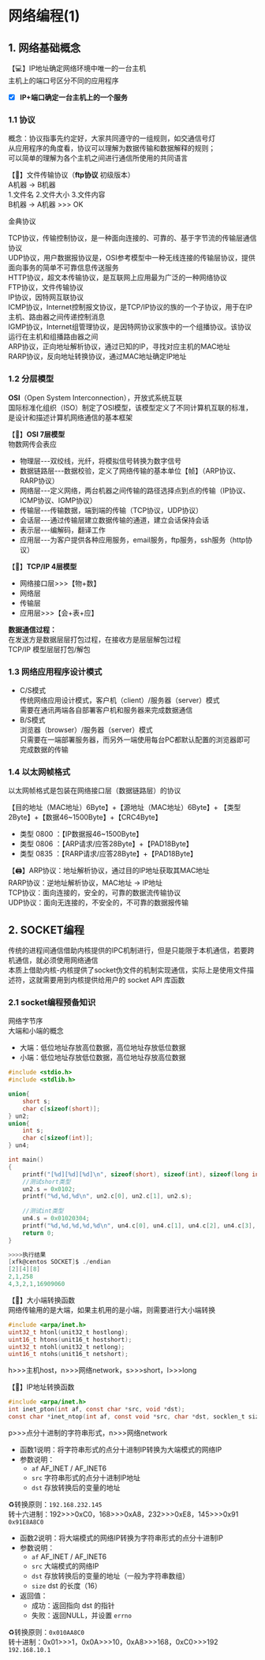 # 网络编程(1)

## 1. 网络基础概念

【:computer:】IP地址确定网络环境中唯一的一台主机  
             主机上的端口号区分不同的应用程序

- [x] **IP+端口确定一台主机上的一个服务** 

### 1.1 协议

概念：协议指事先约定好，大家共同遵守的一组规则，如交通信号灯  
从应用程序的角度看，协议可以理解为数据传输和数据解释的规则；  
可以简单的理解为各个主机之间进行通信所使用的共同语言

【:open_file_folder:】文件传输协议（**ftp协议** 初级版本）  
		     A机器 $\rightarrow$ B机器  
			 1.文件名 2.文件大小 3.文件内容  
			 B机器 $\rightarrow$ A机器  >>> OK

金典协议

TCP协议，传输控制协议，是一种面向连接的、可靠的、基于字节流的传输层通信协议  
UDP协议，用户数据报协议是，OSI参考模型中一种无线连接的传输层协议，提供面向事务的简单不可靠信息传送服务  
HTTP协议，超文本传输协议，是互联网上应用最为广泛的一种网络协议  
FTP协议，文件传输协议  
IP协议，因特网互联协议  
ICMP协议，Internet控制报文协议，是TCP/IP协议的族的一个子协议，用于在IP主机、路由器之间传递控制消息  
IGMP协议，Internet组管理协议，是因特网协议家族中的一个组播协议。该协议运行在主机和组播路由器之间  
ARP协议，正向地址解析协议，通过已知的IP，寻找对应主机的MAC地址  
RARP协议，反向地址转换协议，通过MAC地址确定IP地址

### 1.2 分层模型

**OSI**（Open System Interconnection），开放式系统互联  
国际标准化组织（ISO）制定了OSI模型，该模型定义了不同计算机互联的标准，是设计和描述计算机网络通信的基本框架

【:boxing_glove:】**OSI 7层模型**   
            物数网传会表应

- 物理层---双绞线，光纤，将模拟信号转换为数字信号
- 数据链路层---数据校验，定义了网络传输的基本单位【帧】（ARP协议、RARP协议）
- 网络层---定义网络，两台机器之间传输的路径选择点到点的传输（IP协议、ICMP协议、IGMP协议）
- 传输层---传输数据，端到端的传输（TCP协议，UDP协议）
- 会话层---通过传输层建立数据传输的通道，建立会话保持会话
- 表示层---编解码，翻译工作
- 应用层---为客户提供各种应用服务，email服务，ftp服务，ssh服务（http协议）

【:ticket:】**TCP/IP 4层模型** 

- 网络接口层>>>【物+数】
- 网络层
- 传输层
- 应用层>>>【会+表+应】

**数据通信过程：**   
在发送方是数据层层打包过程，在接收方是层层解包过程  
TCP/IP 模型层层打包/解包

### 1.3 网络应用程序设计模式

- C/S模式  
  传统网络应用设计模式，客户机（client）/服务器（server）模式  
  需要在通讯两端各自部署客户机和服务器来完成数据通信
- B/S模式  
  浏览器（browser）/服务器（server）模式  
  只需要在一端部署服务器，而另外一端使用每台PC都默认配置的浏览器即可完成数据的传输

### 1.4 以太网帧格式

以太网帧格式是包装在网络接口层（数据链路层）的协议

【目的地址（MAC地址）6Byte】+【源地址（MAC地址）6Byte】+ 【类型2Byte】+【数据46~1500Byte】+【CRC4Byte】

- 类型 0800 ：【IP数据报46~1500Byte】
- 类型 0806 ：【ARP请求/应答28Byte】+【PAD18Byte】
- 类型 0835 ：【RARP请求/应答28Byte】+【PAD18Byte】

【:printer:】ARP协议：地址解析协议，通过目的IP地址获取其MAC地址  
             RARP协议：逆地址解析协议，MAC地址 $\rightarrow$ IP地址  
			 TCP协议：面向连接的，安全的，可靠的数据流传输协议  
             UDP协议：面向无连接的，不安全的，不可靠的数据报传输  

## 2. SOCKET编程

传统的进程间通信借助内核提供的IPC机制进行，但是只能限于本机通信，若要跨机通信，就必须使用网络通信  
本质上借助内核-内核提供了socket伪文件的机制实现通信，实际上是使用文件描述符，这就需要用到内核提供给用户的 socket API 库函数

### 2.1 socket编程预备知识

网络字节序  
大端和小端的概念

- 大端：低位地址存放高位数据，高位地址存放低位数据
- 小端：低位地址存放低位数据，高位地址存放高位数据

```C
#include <stdio.h>
#include <stdlib.h>

union{
    short s;
    char c[sizeof(short)];
} un2;
union{
    int s;
    char c[sizeof(int)];
} un4;

int main()
{
    printf("[%d][%d][%d]\n", sizeof(short), sizeof(int), sizeof(long int));
    //测试short类型
    un2.s = 0x0102;
    printf("%d,%d,%d\n", un2.c[0], un2.c[1], un2.s);
    
    //测试int类型
    un4.s = 0x01020304;
    printf("%d,%d,%d,%d,%d\n", un4.c[0], un4.c[1], un4.c[2], un4.c[3], un4.s);
    return 0;
}

>>>>执行结果
[xfk@centos SOCKET]$ ./endian
[2][4][8]
2,1,258
4,3,2,1,16909060
```

【:triangular_flag_on_post:】大小端转换函数  
			 网络传输用的是大端，如果主机用的是小端，则需要进行大小端转换

```C
#include <arpa/inet.h>
uint32_t htonl(unit32_t hostlong);
uint16_t htons(unit16_t hostshort);
uint32_t ntohl(unit32_t netlong);
uint16_t ntohs(unit16_t netshort);
```

  h>>>主机host，n>>>网络network，s>>>short，l>>>long

【:atm:】IP地址转换函数

```C
#include <arpa/inet.h>
int inet_pton(int af, const char *src, void *dst);
const char *inet_ntop(int af, const void *src, char *dst, socklen_t size);
```

  p>>>点分十进制的字符串形式，n>>>网络network

- 函数1说明：将字符串形式的点分十进制IP转换为大端模式的网络IP
- 参数说明：
  - `af` AF_INET / AF_INET6
  - `src` 字符串形式的点分十进制IP地址
  - `dst` 存放转换后的变量的地址

:recycle:转换原则：`192.168.232.145`   
                    转十六进制：192>>>0xC0，168>>>0xA8，232>>>0xE8，145>>>0x91  
                     `0x91E8A8C0` 

- 函数2说明：将大端模式的网络IP转换为字符串形式的点分十进制IP
- 参数说明：
  - `af` AF_INET / AF_INET6
  - `src` 大端模式的网络IP
  - `dst` 存放转换后的变量的地址（一般为字符串数组）
  - `size` dst 的长度（16）
- 返回值：
  - 成功：返回指向 dst 的指针
  - 失败：返回NULL，并设置 `errno` 

:recycle:转换原则：`0x010AA8C0`   
                    转十进制：0x01>>>1，0x0A>>>10，0xA8>>>168，0xC0>>>192  
                    `192.168.10.1` 